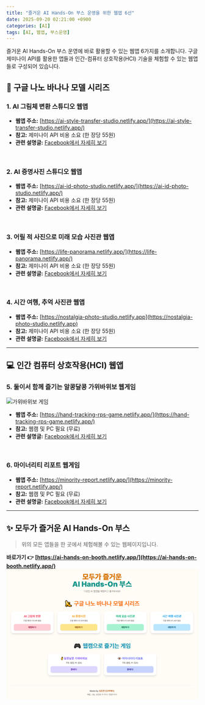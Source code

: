 ```yaml
---
title: "즐거운 AI Hands-On 부스 운영을 위한 웹앱 6선"
date: 2025-09-20 02:21:00 +0900
categories: [AI]
tags: [AI, 웹앱, 부스운영]
---
```


즐거운 AI Hands-On 부스 운영에 바로 활용할 수 있는 웹앱 6가지를 소개합니다. 구글 제미나이 API를 활용한 앱들과 인간-컴퓨터 상호작용(HCI) 기술을 체험할 수 있는 웹앱들로 구성되어 있습니다.
<br>

## 🍌 구글 나노 바나나 모델 시리즈

### 1. AI 그림체 변환 스튜디오 웹앱

* **웹앱 주소:** [https://ai-style-transfer-studio.netlify.app/](https://ai-style-transfer-studio.netlify.app/)
* **참고:** 제미나이 API 비용 소요 (한 장당 55원)
* **관련 설명글:** [Facebook에서 자세히 보기](https://www.facebook.com/share/p/1BKRvmKyDF/)

<br>

### 2. AI 증명사진 스튜디오 웹앱

* **웹앱 주소:** [https://ai-id-photo-studio.netlify.app/](https://ai-id-photo-studio.netlify.app/)
* **참고:** 제미나이 API 비용 소요 (한 장당 55원)
* **관련 설명글:** [Facebook에서 자세히 보기](https://www.facebook.com/share/p/1BMenHZ2YN/)

<br>

### 3. 어릴 적 사진으로 미래 모습 사진관 웹앱

* **웹앱 주소:** [https://life-panorama.netlify.app/](https://life-panorama.netlify.app/)
* **참고:** 제미나이 API 비용 소요 (한 장당 55원)
* **관련 설명글:** [Facebook에서 자세히 보기](https://www.facebook.com/share/p/174qA9whPU/)

<br>

### 4. 시간 여행, 추억 사진관 웹앱

* **웹앱 주소:** [https://nostalgia-photo-studio.netlify.app](https://nostalgia-photo-studio.netlify.app)
* **참고:** 제미나이 API 비용 소요 (한 장당 55원)
* **관련 설명글:** [Facebook에서 자세히 보기](https://www.facebook.com/share/p/19pW8R5RXV/)

---

## 💻 인간 컴퓨터 상호작용(HCI) 웹앱

### 5. 둘이서 함께 즐기는 알콩달콩 가위바위보 웹게임

![가위바위보 게임](/assets/rps-game.png)

* **웹앱 주소:** [https://hand-tracking-rps-game.netlify.app/](https://hand-tracking-rps-game.netlify.app/)
* **참고:** 웹캠 및 PC 필요 (무료)
* **관련 설명글:** [Facebook에서 자세히 보기](https://www.facebook.com/share/v/199VD2rXX6/)

<br>

### 6. 마이너리티 리포트 웹게임

* **웹앱 주소:** [https://minority-report.netlify.app/](https://minority-report.netlify.app/)
* **참고:** 웹캠 및 PC 필요 (무료)
* **관련 설명글:** [Facebook에서 자세히 보기](https://www.facebook.com/share/p/19A4SJo15k/)

---

## ✨ 모두가 즐거운 AI Hands-On 부스

> 위의 모든 앱들을 한 곳에서 체험해볼 수 있는 웹페이지입니다.

**바로가기 👉 [https://ai-hands-on-booth.netlify.app/](https://ai-hands-on-booth.netlify.app/)**
![AI-hands-on](/assets/AI-hands-on.png)
